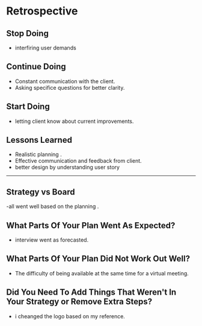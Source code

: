 # Retrospective

## Stop Doing

- interfiring user demands

## Continue Doing

- Constant communication with the client.
- Asking specifice questions for better clarity.

## Start Doing

- letting client know about current improvements.

## Lessons Learned

- Realistic planning .
- Effective communication and feedback from client.
- better design by understanding user story

---

## Strategy vs Board

-all went well based on the planning .

## What Parts Of Your Plan Went As Expected?

- interview went as forecasted.

## What Parts Of Your Plan Did Not Work Out Well?

- The difficulty of being available at the same time for a virtual
  meeting.

## Did You Need To Add Things That Weren't In Your Strategy or Remove Extra Steps?

- i cheanged the logo based on my reference.
  